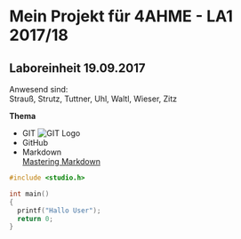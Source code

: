# Mein Projekt für 4AHME - LA1 2017/18
## Laboreinheit 19.09.2017

Anwesend sind:  
Strauß, Strutz, Tuttner, Uhl, Waltl, Wieser, Zitz

**Thema**
* GIT  ![GIT Logo](http://valuebound.com/sites/default/files/2015-12/Beginners_guide_setting_up-git.jpg)
* GitHub
* Markdown  
[Mastering Markdown](https://guides.github.com/features/mastering-markdown/)

~~~C
#include <studio.h>  

int main()  
{  
  printf("Hallo User");  
  return 0;  
}  
~~~
